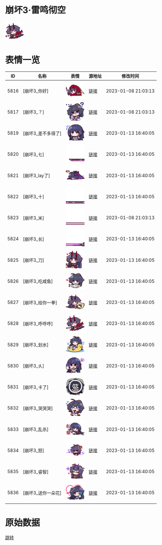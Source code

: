 # 崩坏3·雷鸣彻空

<img src="./cover.png" height="60" alt="cover" />

# 表情一览

|ID|名称|表情|源地址|修改时间|
|----|----|----|----|----|
|5816|[崩坏3_你好]|<img src="./pic/005816_%5B崩坏3_你好%5D.png" height="60" alt="你好"/>|[链接](https://i0.hdslb.com/bfs/emote/07cd5969c63c497ef8337cb37683234cacabb071.png)|2023-01-08 21:03:13|
|5817|[崩坏3_？]|<img src="./pic/005817_%5B崩坏3_？%5D.png" height="60" alt="？"/>|[链接](https://i0.hdslb.com/bfs/emote/9e05626dd7cccb35d3da3b8932d3aec353228dd1.png)|2023-01-08 21:03:13|
|5819|[崩坏3_差不多得了]|<img src="./pic/005819_%5B崩坏3_差不多得了%5D.png" height="60" alt="差不多得了"/>|[链接](https://i0.hdslb.com/bfs/emote/2a058c99fb5764303d499dda0c4b70e859650948.png)|2023-01-13 16:40:05|
|5820|[崩坏3_七]|<img src="./pic/005820_%5B崩坏3_七%5D.png" height="60" alt="七"/>|[链接](https://i0.hdslb.com/bfs/emote/cb94815fe126b8d6f9f2f920cddf37e025dbd476.png)|2023-01-13 16:40:05|
|5821|[崩坏3_lay了]|<img src="./pic/005821_%5B崩坏3_lay了%5D.png" height="60" alt="lay了"/>|[链接](https://i0.hdslb.com/bfs/emote/97896639ae56311adade2b34b7e1aaeba78cbac6.png)|2023-01-13 16:40:05|
|5822|[崩坏3_十]|<img src="./pic/005822_%5B崩坏3_十%5D.png" height="60" alt="十"/>|[链接](https://i0.hdslb.com/bfs/emote/168108fa4238180d02ac91de2cf6350da7da9487.png)|2023-01-13 16:40:05|
|5823|[崩坏3_米]|<img src="./pic/005823_%5B崩坏3_米%5D.png" height="60" alt="米"/>|[链接](https://i0.hdslb.com/bfs/emote/87909ca321507db7df6c19b3c808ecc9f2ab8229.png)|2023-01-08 21:03:13|
|5824|[崩坏3_长]|<img src="./pic/005824_%5B崩坏3_长%5D.png" height="60" alt="长"/>|[链接](https://i0.hdslb.com/bfs/emote/61bfa199fa5a9df7ee3c31c7ea90f33fa09f0217.png)|2023-01-13 16:40:05|
|5825|[崩坏3_刀]|<img src="./pic/005825_%5B崩坏3_刀%5D.png" height="60" alt="刀"/>|[链接](https://i0.hdslb.com/bfs/emote/189583681fb0f7dafa4f0212f0325a4a325aac07.png)|2023-01-13 16:40:05|
|5826|[崩坏3_吃咸鱼]|<img src="./pic/005826_%5B崩坏3_吃咸鱼%5D.png" height="60" alt="吃咸鱼"/>|[链接](https://i0.hdslb.com/bfs/emote/3817cb914eca387f4059c91819b2c0a9c081c3f8.png)|2023-01-13 16:40:05|
|5827|[崩坏3_给你一拳]|<img src="./pic/005827_%5B崩坏3_给你一拳%5D.png" height="60" alt="给你一拳"/>|[链接](https://i0.hdslb.com/bfs/emote/f6c804d440664eec7fc8fbcf3e9e668d27b103bc.png)|2023-01-13 16:40:05|
|5828|[崩坏3_呼呼呼]|<img src="./pic/005828_%5B崩坏3_呼呼呼%5D.png" height="60" alt="呼呼呼"/>|[链接](https://i0.hdslb.com/bfs/emote/0ad43de47307eaa17973cb96f7259e81bd6d9759.png)|2023-01-13 16:40:05|
|5829|[崩坏3_划水]|<img src="./pic/005829_%5B崩坏3_划水%5D.png" height="60" alt="划水"/>|[链接](https://i0.hdslb.com/bfs/emote/ca78a5f023a95f6abaf67898eaae697a08792ce8.png)|2023-01-13 16:40:05|
|5830|[崩坏3_乆]|<img src="./pic/005830_%5B崩坏3_乆%5D.png" height="60" alt="乆"/>|[链接](https://i0.hdslb.com/bfs/emote/57589d4c18330379abeed617cc6f7a628020f2f8.png)|2023-01-13 16:40:05|
|5831|[崩坏3_卡了]|<img src="./pic/005831_%5B崩坏3_卡了%5D.png" height="60" alt="卡了"/>|[链接](https://i0.hdslb.com/bfs/emote/d28255700f3b1ade61b6f00f1ed961c9a6485f01.png)|2023-01-13 16:40:05|
|5832|[崩坏3_哭哭哭]|<img src="./pic/005832_%5B崩坏3_哭哭哭%5D.png" height="60" alt="哭哭哭"/>|[链接](https://i0.hdslb.com/bfs/emote/6c8973adbde2a2aa24aec464801587ac378da20a.png)|2023-01-13 16:40:05|
|5833|[崩坏3_乱杀]|<img src="./pic/005833_%5B崩坏3_乱杀%5D.png" height="60" alt="乱杀"/>|[链接](https://i0.hdslb.com/bfs/emote/cf0502792be0ec758b3ef894cf5d861377587036.png)|2023-01-13 16:40:05|
|5834|[崩坏3_怒]|<img src="./pic/005834_%5B崩坏3_怒%5D.png" height="60" alt="怒"/>|[链接](https://i0.hdslb.com/bfs/emote/f8eb0a26470f891aa1741103c68e33b5b8ceefee.png)|2023-01-13 16:40:05|
|5835|[崩坏3_睿智]|<img src="./pic/005835_%5B崩坏3_睿智%5D.png" height="60" alt="睿智"/>|[链接](https://i0.hdslb.com/bfs/emote/97006f5004b67aee4f2e8ff8d5d671e4a128a859.png)|2023-01-13 16:40:05|
|5836|[崩坏3_送你一朵花]|<img src="./pic/005836_%5B崩坏3_送你一朵花%5D.png" height="60" alt="送你一朵花"/>|[链接](https://i0.hdslb.com/bfs/emote/d8c665db9fdc69b3b90c71de3fe05536ac795409.png)|2023-01-13 16:40:05|

# 原始数据

[跳转](./raw.json)

